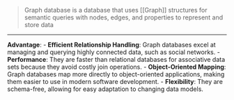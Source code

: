 >Graph database is a database that uses [[Graph]] structures for semantic queries with nodes, edges, and properties to represent and store data

---
**Advantage**:
	- **Efficient Relationship Handling**: Graph databases excel at managing and querying highly connected data, such as social networks.
	- **Performance**: They are faster than relational databases for associative data sets because they avoid costly join operations.
	- **Object-Oriented Mapping**: Graph databases map more directly to object-oriented applications, making them easier to use in modern software development.
	- **Flexibility**: They are schema-free, allowing for easy adaptation to changing data models.